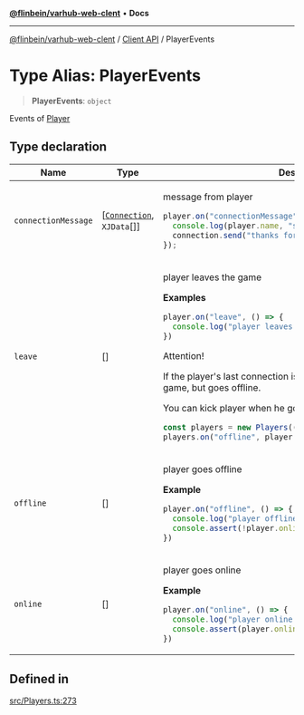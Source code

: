 [**@flinbein/varhub-web-clent**](../../README.md) • **Docs**

***

[@flinbein/varhub-web-clent](../../README.md) / [Client API](../README.md) / PlayerEvents

# Type Alias: PlayerEvents

> **PlayerEvents**: `object`

Events of [Player](../classes/Player.md)

## Type declaration

<table>
<thead>
<tr>
<th>Name</th>
<th>Type</th>
<th>Description</th>
<th>Defined in</th>
</tr>
</thead>
<tbody>
<tr>
<td>

`connectionMessage`

</td>
<td>

[[`Connection`](../classes/Connection.md), `XJData`[]]

</td>
<td>

message from player
```typescript
player.on("connectionMessage", (connection, ...msg) => {
  console.log(player.name, "said:", ...msg);
  connection.send("thanks for a message");
});
```

</td>
<td>

[src/Players.ts:327](https://github.com/flinbein/varhub-web-client/blob/3d1a27ccdae3244b9b235adccabb6f1fe678ec72/src/Players.ts#L327)

</td>
</tr>
<tr>
<td>

`leave`

</td>
<td>

[]

</td>
<td>

player leaves the game

**Examples**

```typescript
player.on("leave", () => {
  console.log("player leaves:", player.name);
})
```

Attention!

If the player's last connection is closed, he does not leave the game, but goes offline.

You can kick player when he goes offline

```typescript
const players = new Players((con, name) => String(name));
players.on("offline", player => player.kick("disconnected"));
```

</td>
<td>

[src/Players.ts:294](https://github.com/flinbein/varhub-web-client/blob/3d1a27ccdae3244b9b235adccabb6f1fe678ec72/src/Players.ts#L294)

</td>
</tr>
<tr>
<td>

`offline`

</td>
<td>

[]

</td>
<td>

player goes offline

**Example**

```typescript
player.on("offline", () => {
  console.log("player offline now!", player.name);
  console.assert(!player.online);
})
```

</td>
<td>

[src/Players.ts:316](https://github.com/flinbein/varhub-web-client/blob/3d1a27ccdae3244b9b235adccabb6f1fe678ec72/src/Players.ts#L316)

</td>
</tr>
<tr>
<td>

`online`

</td>
<td>

[]

</td>
<td>

player goes online

**Example**

```typescript
player.on("online", () => {
  console.log("player online now!", player.name);
  console.assert(player.online);
})
```

</td>
<td>

[src/Players.ts:305](https://github.com/flinbein/varhub-web-client/blob/3d1a27ccdae3244b9b235adccabb6f1fe678ec72/src/Players.ts#L305)

</td>
</tr>
</tbody>
</table>

## Defined in

[src/Players.ts:273](https://github.com/flinbein/varhub-web-client/blob/3d1a27ccdae3244b9b235adccabb6f1fe678ec72/src/Players.ts#L273)
